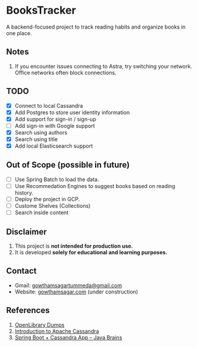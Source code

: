 # BooksTracker

A backend-focused project to track reading habits and organize books in one place.

## Notes
1. If you encounter issues connecting to Astra, try switching your network. Office networks often block connections.

## TODO

- [x] Connect to local Cassandra
- [x] Add Postgres to store user identity information
- [x] Add support for sign-in / sign-up
- [ ] Add sign-in with Google support
- [x] Search using authors
- [x] Search using title
- [x] Add local Elasticsearch support

## Out of Scope (possible in future)

- [ ] Use Spring Batch to load the data.
- [ ] Use Recommedation Engines to suggest books based on reading history.
- [ ] Deploy the project in GCP.
- [ ] Custome Shelves (Collections)
- [ ] Search inside content

## Disclaimer 
1. This project is **not intended for production use.**
2. It is developed **solely for educational and learning purposes.**

## Contact

- Gmail: [gowthamsagartummeda@gmail.com](mailto:gowthamsagartummeda@gmail.com)
- Website: [gowthamsagar.com](http://gowthamsagar.com) (under construction)

## References

1. [OpenLibrary Dumps](https://openlibrary.org/developers/dumps)
2. [Introduction to Apache Cassandra](https://youtu.be/uwuF9xa3Vyw?t=2970)
3. [Spring Boot + Cassandra App – Java Brains](https://www.youtube.com/playlist?list=PLKY246dKRk4UJ7PmDZGhgczDoLx5bmmXy)
